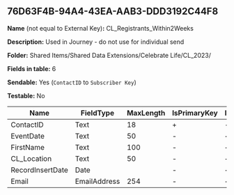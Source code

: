 ## 76D63F4B-94A4-43EA-AAB3-DDD3192C44F8

**Name** (not equal to External Key)**:** CL_Registrants_Within2Weeks

**Description:** Used in Journey - do not use for individual send

**Folder:** Shared Items/Shared Data Extensions/Celebrate Life/CL_2023/

**Fields in table:** 6

**Sendable:** Yes (`ContactID` to `Subscriber Key`)

**Testable:** No

| Name | FieldType | MaxLength | IsPrimaryKey | IsNullable | DefaultValue |
| --- | --- | --- | --- | --- | --- |
| ContactID | Text | 18 | + | - |  |
| EventDate | Text | 50 | - | + |  |
| FirstName | Text | 100 | - | + |  |
| CL_Location | Text | 50 | - | + |  |
| RecordInsertDate | Date |  | - | + | GetDate() |
| Email | EmailAddress | 254 | - | + |  |
